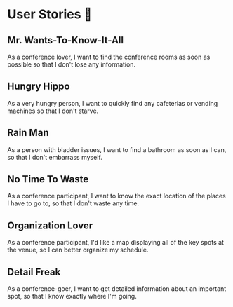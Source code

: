 # User Stories :closed_book:


## Mr. Wants-To-Know-It-All
As a conference lover, I want to find the conference rooms as soon as possible so that I don't lose any information.


## Hungry Hippo
As a very hungry person, I want to quickly find any cafeterias or vending machines so that I don't starve.


## Rain Man
As a person with bladder issues, I want to find a bathroom as soon as I can, so that I don't embarrass myself.


## No Time To Waste
As a conference participant, I want to know the exact location of the places I have to go to, so that I don't waste any time.


## Organization Lover
As a conference participant, I'd like a map displaying all of the key spots at the venue, so I can better organize my schedule.


## Detail Freak
As a conference-goer, I want to get detailed information about an important spot, so that I know exactly where I'm going.
